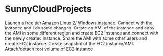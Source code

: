 # SunnyCloudProjects
Launch a free tier Amazon Linux 2/ Windows instance. Connect with the instance and i
do some changes. Create an AMI of the instance and copy the AMI in some different region and create
EC2 instance and connect with the newly created instance. Share the AMI with some other users and
create EC2 instance. Create snapshot of the EC2 instance/AMI. Attach/detach root volume of EC2
instance
